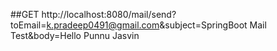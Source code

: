 ##GET
http://localhost:8080/mail/send?toEmail=k.pradeep0491@gmail.com&subject=SpringBoot Mail Test&body=Hello Punnu Jasvin